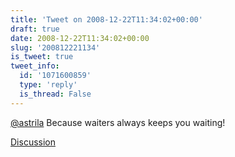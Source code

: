 ```yaml
---
title: 'Tweet on 2008-12-22T11:34:02+00:00'
draft: true
date: 2008-12-22T11:34:02+00:00
slug: '200812221134'
is_tweet: true
tweet_info:
  id: '1071600859'
  type: 'reply'
  is_thread: False
---
```




[@astrila](https://x.com/astrila) Because waiters always keeps you waiting!

[Discussion](https://x.com/sytelus/status/1071600859)
